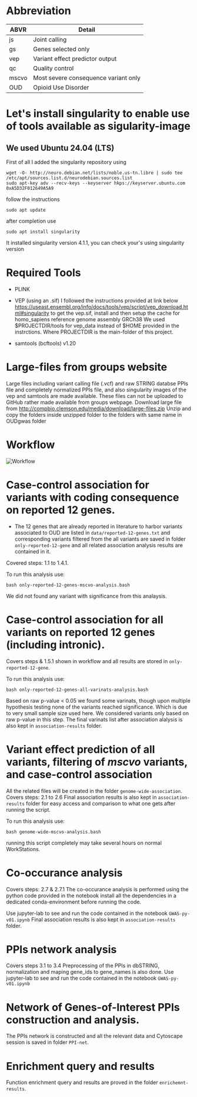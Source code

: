 # Abbreviation
| ABVR     | Detail                                  |
| -------- | --------------------------------------- |
| js       | Joint calling                           |
| gs       | Genes selected only                     |
| vep      | Variant effect predictor output         |
| qc       | Quality control                         |
| mscvo    | Most severe consequence variant only    |
| OUD      | Opioid Use Disorder                     |

# Let's install singularity to enable use of tools available as sigularity-image 
## We used Ubuntu 24.04 (LTS)
First of all I added the singularity repository using
```
wget -O- http://neuro.debian.net/lists/noble.us-tn.libre | sudo tee /etc/apt/sources.list.d/neurodebian.sources.list
sudo apt-key adv --recv-keys --keyserver hkps://keyserver.ubuntu.com 0xA5D32F012649A5A9
```
follow the instructions
```
sudo apt update
```
after completion use
```
sudo apt install singularity
```
It installed singularity version 4.1.1, you can check your's using
singularity version


# Required Tools
* PLINK
* VEP (using an .sif)
I followed the instructions provided at link below
https://useast.ensembl.org/info/docs/tools/vep/script/vep_download.html#singularity
to get the vep.sif, install and then setup the cache for homo_sapiens reference genome assembly GRCh38
We used $PROJECTDIR/tools for vep_data instead of $HOME provided in the instrctions. Where PROJECTDIR is the 
main-folder of this project.

* samtools (bcftools) v1.20

# Large-files from groups website
Large files including variant calling file (.vcf) and raw STRING databse PPIs file and completely normalized PPIs file, and also singularity images of the vep and samtools are made available. These files can not be uploaded to GitHub rather made available from groups webpage.
Download large file from http://compbio.clemson.edu/media/download/large-files.zip
Unzip and copy the folders inside unzipped folder to the folders with same name in OUDgwas folder

# Workflow
![Workflow](./image/oud-gwas-workflow.png)

# Case-control association for variants with coding consequence on reported 12 genes.
* The 12 genes that are already reported in literature to harbor variants associated to OUD are listed in `data/reported-12-genes.txt` and corresponding variants filtered from the all variants are saved in folder `only-reported-12-gene` and all related association analysis results are contained in it.

Covered steps: 1.1 to 1.4.1.

To run this analysis use:
```
bash only-reported-12-genes-mscvo-analysis.bash
```
We did not found any variant with significance from this analaysis.

# Case-control association for all variants on reported 12 genes (including intronic).
Covers steps &amp; 1.5.1 shown in workflow and all results are stored in `only-reported-12-gene`.

To run this analysis use:
```
bash only-reported-12-genes-all-varinats-analysis.bash
```
Based on raw p-value < 0.05 we found some varinats, though upon multiple hypothesis testing none of the variants reached significance. Which is due to very small sample size used here. We considered variants only based on raw p-value in this step.
The final varinats list after association alalysis is also kept in `association-results` folder.

# Variant effect prediction of all variants, filtering of *mscvo* variants, and case-control association
All the related files will be created in the folder `genome-wide-association`.
Covers steps: 2.1 to 2.6
Final association results is also kept in `association-results` folder for easy access and comparison to what one gets after running the script.

To run this analysis use:
```
bash genome-wide-mscvo-analysis.bash
```

running this script completely may take several hours on normal WorkStations.

# Co-occurance analysis
Covers steps: 2.7 &amp; 2.7.1
The co-occurance analysis is performed using the python code provided in the notebook
install all the dependencies in a dedicated conda-environment before running the code.

Use jupyter-lab to see and run the code contained in the notebook `GWAS-py-v01.ipynb`
Final association results is also kept in `association-results` folder.


# PPIs network analysis
Covers steps 3.1 to 3.4
Preprocessing of the PPIs in dbSTRING, normalization and maping gene_ids to gene_names is also done.
Use jupyter-lab to see and run the code contained in the notebook `GWAS-py-v01.ipynb`

# Network of Genes-of-Interest PPIs construction and analysis.
The PPIs network is constructed and all the relevant data and Cytoscape session is saved in folder `PPI-net`.

# Enrichment query and results
Function enrichment query and results are proved in the folder `enrichemnt-results`.